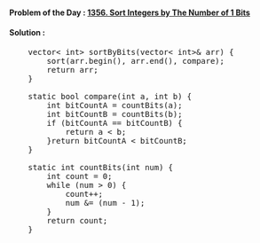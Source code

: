 #### Problem of the Day : [1356. Sort Integers by The Number of 1 Bits](https://leetcode.com/problems/sort-integers-by-the-number-of-1-bits/)

#### Solution :
<pre>
    vector< int> sortByBits(vector< int>& arr) {
        sort(arr.begin(), arr.end(), compare);
        return arr;
    }

    static bool compare(int a, int b) {
        int bitCountA = countBits(a);
        int bitCountB = countBits(b);
        if (bitCountA == bitCountB) {
            return a < b; 
        }return bitCountA < bitCountB; 
    }

    static int countBits(int num) {
        int count = 0;
        while (num > 0) {
            count++;
            num &= (num - 1); 
        }        
        return count;
    }
</pre>
